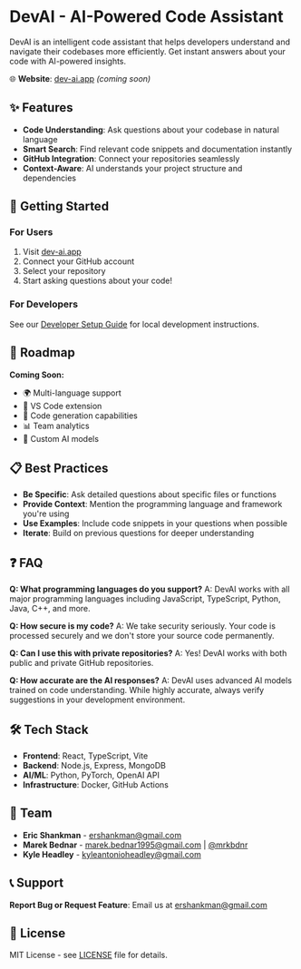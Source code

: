 # DevAI - AI-Powered Code Assistant

DevAI is an intelligent code assistant that helps developers understand and navigate their codebases more efficiently. Get instant answers about your code with AI-powered insights.

🌐 **Website**: [dev-ai.app](https://dev-ai.app) *(coming soon)*

## ✨ Features

- **Code Understanding**: Ask questions about your codebase in natural language
- **Smart Search**: Find relevant code snippets and documentation instantly  
- **GitHub Integration**: Connect your repositories seamlessly
- **Context-Aware**: AI understands your project structure and dependencies

## 🚀 Getting Started

### For Users
1. Visit [dev-ai.app](https://dev-ai.app)
2. Connect your GitHub account
3. Select your repository
4. Start asking questions about your code!

### For Developers
See our [Developer Setup Guide](DEVELOPER_SETUP.md) for local development instructions.

## 🎯 Roadmap

**Coming Soon:**
- 🌍 Multi-language support
- 🔧 VS Code extension
- 🤖 Code generation capabilities
- 📊 Team analytics
- 🎨 Custom AI models

## 📋 Best Practices

- **Be Specific**: Ask detailed questions about specific files or functions
- **Provide Context**: Mention the programming language and framework you're using
- **Use Examples**: Include code snippets in your questions when possible
- **Iterate**: Build on previous questions for deeper understanding

## ❓ FAQ

**Q: What programming languages do you support?**
A: DevAI works with all major programming languages including JavaScript, TypeScript, Python, Java, C++, and more.

**Q: How secure is my code?**
A: We take security seriously. Your code is processed securely and we don't store your source code permanently.

**Q: Can I use this with private repositories?**
A: Yes! DevAI works with both public and private GitHub repositories.

**Q: How accurate are the AI responses?**
A: DevAI uses advanced AI models trained on code understanding. While highly accurate, always verify suggestions in your development environment.

## 🛠️ Tech Stack

- **Frontend**: React, TypeScript, Vite
- **Backend**: Node.js, Express, MongoDB
- **AI/ML**: Python, PyTorch, OpenAI API
- **Infrastructure**: Docker, GitHub Actions

## 🤝 Team

- **Eric Shankman** - [ershankman@gmail.com](mailto:ershankman@gmail.com)
- **Marek Bednar** - [marek.bednar1995@gmail.com](mailto:marek.bednar1995@gmail.com) | [@mrkbdnr](https://x.com/mrkbdnr)
- **Kyle Headley** - [kyleantonioheadley@gmail.com](mailto:kyleantonioheadley@gmail.com)

## 📞 Support

**Report Bug or Request Feature**: Email us at [ershankman@gmail.com](mailto:ershankman@gmail.com)

## 📄 License

MIT License - see [LICENSE](LICENSE) file for details.